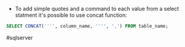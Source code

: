 - To add simple quotes and a command to each value from a select statment it's possible to use concat function:
```sql
SELECT CONCAT('''', column_name, '''', ',') FROM table_name;
```

#sqlserver 
